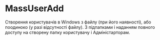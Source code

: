 # MassUserAdd

Створення користувачів в Windows з файлу (при його наявності), або поодиноко (у разі відсутності файлу).
З підпапками і наданням повного доступу на створену папку користувачу і Адміністарторам.
